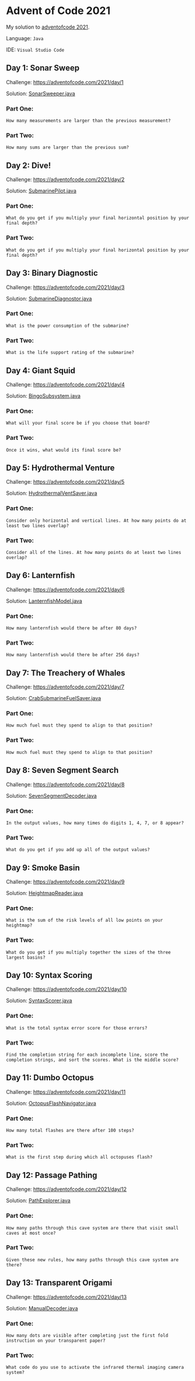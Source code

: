 # Advent of Code 2021
My solution to [adventofcode 2021](https://adventofcode.com/2021).

Language: `Java`

IDE: `Visual Studio Code`

## Day 1: Sonar Sweep
Challenge: https://adventofcode.com/2021/day/1

Solution: [SonarSweeper.java](SonarSweeper.java)

### Part One:
`How many measurements are larger than the previous measurement?`

### Part Two:
`How many sums are larger than the previous sum?`

## Day 2: Dive!
Challenge: https://adventofcode.com/2021/day/2

Solution: [SubmarinePilot.java](SubmarinePilot.java)

### Part One:
`What do you get if you multiply your final horizontal position by your final depth?`

### Part Two:
`What do you get if you multiply your final horizontal position by your final depth?`

## Day 3: Binary Diagnostic
Challenge: https://adventofcode.com/2021/day/3

Solution: [SubmarineDiagnostor.java](SubmarineDiagnostor.java)

### Part One:
`What is the power consumption of the submarine?`

### Part Two:
`What is the life support rating of the submarine?`

## Day 4: Giant Squid
Challenge: https://adventofcode.com/2021/day/4

Solution: [BingoSubsystem.java](BingoSubsystem.java)

### Part One:
`What will your final score be if you choose that board?`

### Part Two:
`Once it wins, what would its final score be?`

## Day 5: Hydrothermal Venture
Challenge: https://adventofcode.com/2021/day/5

Solution: [HydrothermalVentSaver.java](HydrothermalVentSaver.java)

### Part One:
`Consider only horizontal and vertical lines. At how many points do at least two lines overlap?`

### Part Two:
`Consider all of the lines. At how many points do at least two lines overlap?`

## Day 6: Lanternfish
Challenge: https://adventofcode.com/2021/day/6

Solution: [LanternfishModel.java](LanternfishModel.java)

### Part One:
`How many lanternfish would there be after 80 days?`

### Part Two:
`How many lanternfish would there be after 256 days?`

## Day 7: The Treachery of Whales
Challenge: https://adventofcode.com/2021/day/7

Solution: [CrabSubmarineFuelSaver.java](CrabSubmarineFuelSaver.java)

### Part One:
`How much fuel must they spend to align to that position?`

### Part Two:
`How much fuel must they spend to align to that position?`

## Day 8: Seven Segment Search
Challenge: https://adventofcode.com/2021/day/8

Solution: [SevenSegmentDecoder.java](SevenSegmentDecoder.java)

### Part One:
`In the output values, how many times do digits 1, 4, 7, or 8 appear?`

### Part Two:
`What do you get if you add up all of the output values?`

## Day 9: Smoke Basin
Challenge: https://adventofcode.com/2021/day/9

Solution: [HeightmapReader.java](HeightmapReader.java)

### Part One:
`What is the sum of the risk levels of all low points on your heightmap?`

### Part Two:
`What do you get if you multiply together the sizes of the three largest basins?`

## Day 10: Syntax Scoring
Challenge: https://adventofcode.com/2021/day/10

Solution: [SyntaxScorer.java](SyntaxScorer.java)

### Part One:
`What is the total syntax error score for those errors?`

### Part Two:
`Find the completion string for each incomplete line, score the completion strings, and sort the scores. What is the middle score?`

## Day 11: Dumbo Octopus
Challenge: https://adventofcode.com/2021/day/11

Solution: [OctopusFlashNavigator.java](OctopusFlashNavigator.java)

### Part One:
`How many total flashes are there after 100 steps?`

### Part Two:
`What is the first step during which all octopuses flash?`

## Day 12: Passage Pathing
Challenge: https://adventofcode.com/2021/day/12

Solution: [PathExplorer.java](PathExplorer.java)

### Part One:
`How many paths through this cave system are there that visit small caves at most once?`

### Part Two:
`Given these new rules, how many paths through this cave system are there?`

## Day 13: Transparent Origami
Challenge: https://adventofcode.com/2021/day/13

Solution: [ManualDecoder.java](ManualDecoder.java)

### Part One:
`How many dots are visible after completing just the first fold instruction on your transparent paper?`

### Part Two:
`What code do you use to activate the infrared thermal imaging camera system?`
